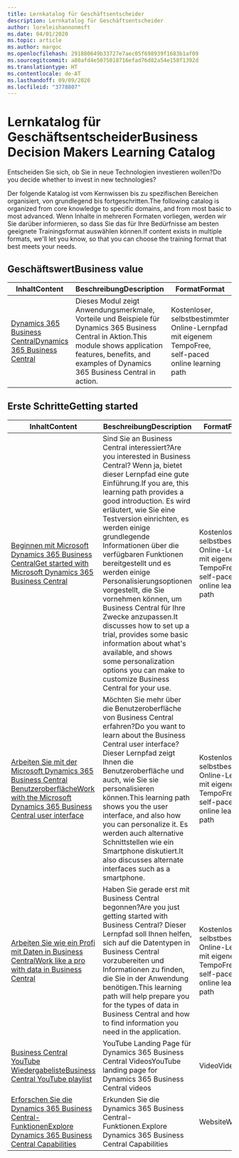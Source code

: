 ```yaml
---
title: Lernkatalog für Geschäftsentscheider
description: Lernkatalog für Geschäftsentscheider
author: loreleishannonmsft
ms.date: 04/01/2020
ms.topic: article
ms.author: margoc
ms.openlocfilehash: 291880649b33727e7aec05f698939f1683b1af09
ms.sourcegitcommit: a80afd4e5075018716efad76d82a54e158f1392d
ms.translationtype: HT
ms.contentlocale: de-AT
ms.lasthandoff: 09/09/2020
ms.locfileid: "3778807"
---
```

# <a name="business-decision-makers-learning-catalog"></a><span data-ttu-id="3355e-103">Lernkatalog für Geschäftsentscheider</span><span class="sxs-lookup"><span data-stu-id="3355e-103">Business Decision Makers Learning Catalog</span></span>

<span data-ttu-id="3355e-104">Entscheiden Sie sich, ob Sie in neue Technologien investieren wollen?</span><span class="sxs-lookup"><span data-stu-id="3355e-104">Do you decide whether to invest in new technologies?</span></span>

<span data-ttu-id="3355e-105">Der folgende Katalog ist vom Kernwissen bis zu spezifischen Bereichen organisiert, von grundlegend bis fortgeschritten.</span><span class="sxs-lookup"><span data-stu-id="3355e-105">The following catalog is organized from core knowledge to specific domains, and from most basic to most advanced.</span></span> <span data-ttu-id="3355e-106">Wenn Inhalte in mehreren Formaten vorliegen, werden wir Sie darüber informieren, so dass Sie das für Ihre Bedürfnisse am besten geeignete Trainingsformat auswählen können.</span><span class="sxs-lookup"><span data-stu-id="3355e-106">If content exists in multiple formats, we'll let you know, so that you can choose the training format that best meets your needs.</span></span>  

## <a name="business-value"></a><span data-ttu-id="3355e-107">Geschäftswert<a name="busvalue"></a></span><span class="sxs-lookup"><span data-stu-id="3355e-107">Business value<a name="busvalue"></a></span></span>

| <span data-ttu-id="3355e-108">Inhalt</span><span class="sxs-lookup"><span data-stu-id="3355e-108">Content</span></span>                                                                 | <span data-ttu-id="3355e-109">Beschreibung</span><span class="sxs-lookup"><span data-stu-id="3355e-109">Description</span></span>                                                                                                | <span data-ttu-id="3355e-110">Format</span><span class="sxs-lookup"><span data-stu-id="3355e-110">Format</span></span>                                | <span data-ttu-id="3355e-111">Länge</span><span class="sxs-lookup"><span data-stu-id="3355e-111">Length</span></span>     |
|----------------------------------------------------------------------------------------------------------------|------------------------------------------------------------------------------------------------------------|---------------------------------------|------------|
| [<span data-ttu-id="3355e-112">Dynamics 365 Business Central</span><span class="sxs-lookup"><span data-stu-id="3355e-112">Dynamics 365 Business Central</span></span>](https://docs.microsoft.com/learn/modules/dynamics-365-business-central/) | <span data-ttu-id="3355e-113">Dieses Modul zeigt Anwendungsmerkmale, Vorteile und Beispiele für Dynamics 365 Business Central in Aktion.</span><span class="sxs-lookup"><span data-stu-id="3355e-113">This module shows application features, benefits, and examples of Dynamics 365 Business Central in action.</span></span> | <span data-ttu-id="3355e-114">Kostenloser, selbstbestimmter Online-Lernpfad mit eigenem Tempo</span><span class="sxs-lookup"><span data-stu-id="3355e-114">Free, self-paced online learning path</span></span> | <span data-ttu-id="3355e-115">24 Minuten</span><span class="sxs-lookup"><span data-stu-id="3355e-115">24 minutes</span></span> |

## <a name="getting-started"></a><span data-ttu-id="3355e-116">Erste Schritte<a name="get-started"></a></span><span class="sxs-lookup"><span data-stu-id="3355e-116">Getting started<a name="get-started"></a></span></span>

| <span data-ttu-id="3355e-117">Inhalt</span><span class="sxs-lookup"><span data-stu-id="3355e-117">Content</span></span>                                                                                                                             | <span data-ttu-id="3355e-118">Beschreibung</span><span class="sxs-lookup"><span data-stu-id="3355e-118">Description</span></span>                                                                                                                                                                                                                                                                                      | <span data-ttu-id="3355e-119">Format</span><span class="sxs-lookup"><span data-stu-id="3355e-119">Format</span></span>                                | <span data-ttu-id="3355e-120">Länge</span><span class="sxs-lookup"><span data-stu-id="3355e-120">Length</span></span>             |
|------------------------------------------------------------------------------------------------------------------------------------------------------------------------------|--------------------------------------------------------------------------------------------------------------------------------------------------------------------------------------------------------------------------------------------------------------------------------------------------|---------------------------------------|--------------------|
| [<span data-ttu-id="3355e-121">Beginnen mit Microsoft Dynamics 365 Business Central</span><span class="sxs-lookup"><span data-stu-id="3355e-121">Get started with Microsoft Dynamics 365 Business Central</span></span>](https://docs.microsoft.com/learn/paths/get-started-dynamics-365-business-central/)                          | <span data-ttu-id="3355e-122">Sind Sie an Business Central interessiert?</span><span class="sxs-lookup"><span data-stu-id="3355e-122">Are you interested in Business Central?</span></span> <span data-ttu-id="3355e-123">Wenn ja, bietet dieser Lernpfad eine gute Einführung.</span><span class="sxs-lookup"><span data-stu-id="3355e-123">If you are, this learning path provides a good introduction.</span></span> <span data-ttu-id="3355e-124">Es wird erläutert, wie Sie eine Testversion einrichten, es werden einige grundlegende Informationen über die verfügbaren Funktionen bereitgestellt und es werden einige Personalisierungsoptionen vorgestellt, die Sie vornehmen können, um Business Central für Ihre Zwecke anzupassen.</span><span class="sxs-lookup"><span data-stu-id="3355e-124">It discusses how to set up a trial, provides some basic information about what's available, and shows some personalization options you can make to customize Business Central for your use.</span></span> | <span data-ttu-id="3355e-125">Kostenloser, selbstbestimmter Online-Lernpfad mit eigenem Tempo</span><span class="sxs-lookup"><span data-stu-id="3355e-125">Free, self-paced online learning path</span></span> | <span data-ttu-id="3355e-126">3 Stunden 4 Minuten</span><span class="sxs-lookup"><span data-stu-id="3355e-126">3 hours 4 minutes</span></span>  |
| [<span data-ttu-id="3355e-127">Arbeiten Sie mit der Microsoft Dynamics 365 Business Central Benutzeroberfläche</span><span class="sxs-lookup"><span data-stu-id="3355e-127">Work with the Microsoft Dynamics 365 Business Central user interface</span></span>](https://docs.microsoft.com/learn/paths/work-with-user-interface-dynamics-365-business-central/) | <span data-ttu-id="3355e-128">Möchten Sie mehr über die Benutzeroberfläche von Business Central erfahren?</span><span class="sxs-lookup"><span data-stu-id="3355e-128">Do you want to learn about the Business Central user interface?</span></span> <span data-ttu-id="3355e-129">Dieser Lernpfad zeigt Ihnen die Benutzeroberfläche und auch, wie Sie sie personalisieren können.</span><span class="sxs-lookup"><span data-stu-id="3355e-129">This learning path shows you the user interface, and also how you can personalize it.</span></span> <span data-ttu-id="3355e-130">Es werden auch alternative Schnittstellen wie ein Smartphone diskutiert.</span><span class="sxs-lookup"><span data-stu-id="3355e-130">It also discusses alternate interfaces such as a smartphone.</span></span>                                                                               | <span data-ttu-id="3355e-131">Kostenloser, selbstbestimmter Online-Lernpfad mit eigenem Tempo</span><span class="sxs-lookup"><span data-stu-id="3355e-131">Free, self-paced online learning path</span></span> | <span data-ttu-id="3355e-132">2 Stunden 27 Minuten</span><span class="sxs-lookup"><span data-stu-id="3355e-132">2 hours 27 minutes</span></span> |
| [<span data-ttu-id="3355e-133">Arbeiten Sie wie ein Profi mit Daten in Business Central</span><span class="sxs-lookup"><span data-stu-id="3355e-133">Work like a pro with data in Business Central</span></span>](https://docs.microsoft.com/learn/paths/work-pro-data-dynamics-365-business-central)                                    | <span data-ttu-id="3355e-134">Haben Sie gerade erst mit Business Central begonnen?</span><span class="sxs-lookup"><span data-stu-id="3355e-134">Are you just getting started with Business Central?</span></span> <span data-ttu-id="3355e-135">Dieser Lernpfad soll Ihnen helfen, sich auf die Datentypen in Business Central vorzubereiten und Informationen zu finden, die Sie in der Anwendung benötigen.</span><span class="sxs-lookup"><span data-stu-id="3355e-135">This learning path will help prepare you for the types of data in Business Central and how to find information you need in the application.</span></span>                                                                                                  | <span data-ttu-id="3355e-136">Kostenloser, selbstbestimmter Online-Lernpfad mit eigenem Tempo</span><span class="sxs-lookup"><span data-stu-id="3355e-136">Free, self-paced online learning path</span></span> | <span data-ttu-id="3355e-137">2 Stunden 27 Minuten</span><span class="sxs-lookup"><span data-stu-id="3355e-137">2 hours 27 minutes</span></span> |
| [<span data-ttu-id="3355e-138">Business Central YouTube Wiedergabeliste</span><span class="sxs-lookup"><span data-stu-id="3355e-138">Business Central YouTube playlist</span></span>](https://www.youtube.com/playlist?list=PLcakwueIHoT-wVFPKUtmxlqcG1kJ0oqq4)                                                                | <span data-ttu-id="3355e-139">YouTube Landing Page für Dynamics 365 Business Central Videos</span><span class="sxs-lookup"><span data-stu-id="3355e-139">YouTube landing page for Dynamics 365 Business Central videos</span></span>                                                                                                                                                                                                                                    | <span data-ttu-id="3355e-140">Video</span><span class="sxs-lookup"><span data-stu-id="3355e-140">Video</span></span>                                 |                    |
| [<span data-ttu-id="3355e-141">Erforschen Sie die Dynamics 365 Business Central-Funktionen</span><span class="sxs-lookup"><span data-stu-id="3355e-141">Explore Dynamics 365 Business Central Capabilities</span></span>](https://dynamics.microsoft.com/business-central/capabilities/)                                                    | <span data-ttu-id="3355e-142">Erkunden Sie die Dynamics 365 Business Central-Funktionen.</span><span class="sxs-lookup"><span data-stu-id="3355e-142">Explore Dynamics 365 Business Central Capabilities</span></span>                                                                                                                                                                                                                                               | <span data-ttu-id="3355e-143">Website</span><span class="sxs-lookup"><span data-stu-id="3355e-143">Website</span></span>                               |                    |
